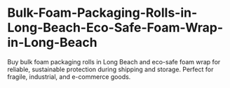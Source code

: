 # Bulk-Foam-Packaging-Rolls-in-Long-Beach-Eco-Safe-Foam-Wrap-in-Long-Beach
Buy bulk foam packaging rolls in Long Beach and eco-safe foam wrap for reliable, sustainable protection during shipping and storage. Perfect for fragile, industrial, and e-commerce goods.
